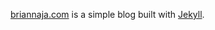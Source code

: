 [briannaja.com](http://briannaja.com) is a simple blog built with [Jekyll](http://jekyllrb.com/). 

